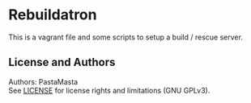 Rebuildatron
======================

This is a vagrant file and some scripts to setup a build / rescue server.

License and Authors
-------------------
Authors: PastaMasta  
See [LICENSE](LICENSE.md) for license rights and limitations (GNU GPLv3).

